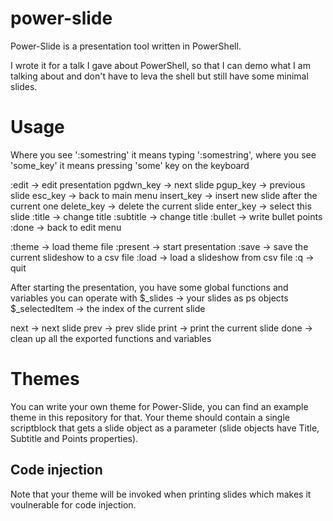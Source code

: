# power-slide

Power-Slide is a presentation tool written in PowerShell.

I wrote it for a talk I gave about PowerShell, so that I can demo what I am talking about and don't have to leva the shell but still have some minimal slides.

# Usage
Where you see ':somestring' it means typing ':somestring', where you see 'some_key' it means pressing 'some' key on the keyboard

:edit -> edit presentation
    pgdwn_key -> next slide
    pgup_key -> previous slide
    esc_key -> back to main menu
    insert_key -> insert new slide after the current one
    delete_key -> delete the current slide
    enter_key -> select this slide
      :title -> change title
      :subtitle -> change title
      :bullet -> write bullet points
      :done -> back to edit menu
    
:theme -> load theme file
:present -> start presentation
:save -> save the current slideshow to a csv file
:load -> load a slideshow from csv file
:q -> quit

After starting the presentation, you have some global functions and variables you can operate with
$_slides -> your slides as ps objects
$_selectedItem -> the index of the current slide

next -> next slide
prev -> prev slide
print -> print the current slide
done -> clean up all the exported functions and variables

# Themes
You can write your own theme for Power-Slide, you can find an example theme in this repository for that. Your theme should contain a single scriptblock that gets a slide object as a parameter (slide objects have Title, Subtitle and Points properties).

## Code injection
Note that your theme will be invoked when printing slides which makes it voulnerable for code injection.
